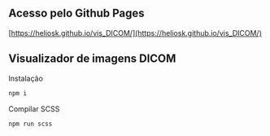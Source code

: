 ## Acesso pelo Github Pages

[https://heliosk.github.io/vis_DICOM/](https://heliosk.github.io/vis_DICOM/)

## Visualizador de imagens DICOM

Instalação
```bash
npm i
```

Compilar SCSS
```bash
npm run scss
```
